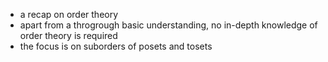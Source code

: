 
- a recap on order theory
- apart from a throgrough basic understanding,
  no in-depth knowledge of order theory is required
- the focus is on suborders of posets and tosets
